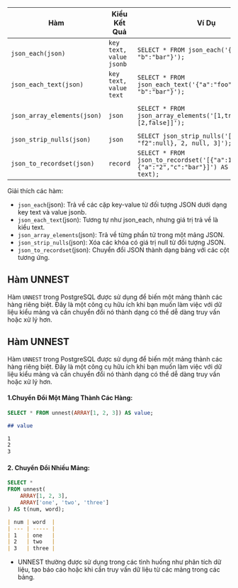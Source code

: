 | Hàm                         | Kiểu Kết Quả            | Ví Dụ                                                                                              | Kết Quả                                |              |              |        |
| --------------------------- | ----------------------- | -------------------------------------------------------------------------------------------------- | -------------------------------------- | ------------ | ------------ | ------ |
| `json_each(json)`           | `key text, value jsonb` | `SELECT * FROM json_each('{"a":"foo", "b":"bar"}');`                                               |                                        | value`<br>`a | "foo"`<br>`b | "bar"` |
| `json_each_text(json)`      | `key text, value text`  | `SELECT * FROM json_each_text('{"a":"foo", "b":"bar"}');`                                          |                                        | value`<br>`a | foo`<br>`b   | bar`   |
| `json_array_elements(json)` | `json`                  | `SELECT * FROM json_array_elements('[1,true, [2,false]]');`                                        | `json`<br>`1`<br>`true`<br>`[2,false]` |              |              |        |
| `json_strip_nulls(json)`    | `json`                  | `SELECT json_strip_nulls('[{"f1":1, "f2":null}, 2, null, 3]');`                                    | `[{"f1":1},2,null,3]`                  |              |              |        |
| `json_to_recordset(json)`   | `record`                | `SELECT * FROM json_to_recordset('[{"a":1,"b":"foo"}, {"a":"2","c":"bar"}]') AS x(a int, b text);` | `a                                     | b`<br>`1     | foo`<br>`2   | `      |

Giải thích các hàm:
- `json_each`(json): Trả về các cặp key-value từ đối tượng JSON dưới dạng key text và value jsonb.
- `json_each_text`(json): Tương tự như json_each, nhưng giá trị trả về là kiểu text.
- `json_array_elements`(json): Trả về từng phần tử trong một mảng JSON.
- `json_strip_nulls`(json): Xóa các khóa có giá trị null từ đối tượng JSON.
- `json_to_recordset`(json): Chuyển đổi JSON thành dạng bảng với các cột tương ứng.

## Hàm UNNEST

Hàm `UNNEST` trong PostgreSQL được sử dụng để biến một mảng thành các hàng riêng biệt. Đây là một công cụ hữu ích khi bạn muốn làm việc với dữ liệu kiểu mảng và cần chuyển đổi nó thành dạng có thể dễ dàng truy vấn hoặc xử lý hơn.

## Hàm UNNEST

Hàm `UNNEST` trong PostgreSQL được sử dụng để biến một mảng thành các hàng riêng biệt. Đây là một công cụ hữu ích khi bạn muốn làm việc với dữ liệu kiểu mảng và cần chuyển đổi nó thành dạng có thể dễ dàng truy vấn hoặc xử lý hơn.

#### 1.Chuyển Đổi Một Mảng Thành Các Hàng:

```sql
SELECT * FROM unnest(ARRAY[1, 2, 3]) AS value;
```

```md
## value

1
2
3
```

#### 2. Chuyển Đổi Nhiều Mảng:

```sql
SELECT *
FROM unnest(
    ARRAY[1, 2, 3],
    ARRAY['one', 'two', 'three']
) AS t(num, word);
```

```md
| num | word  |
| --- | ----- |
| 1   | one   |
| 2   | two   |
| 3   | three |
```

- UNNEST thường được sử dụng trong các tình huống như phân tích dữ liệu, tạo báo cáo hoặc khi cần truy vấn dữ liệu từ các mảng trong các bảng.

